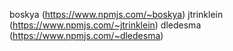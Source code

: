 boskya (https://www.npmjs.com/~boskya)
jtrinklein (https://www.npmjs.com/~jtrinklein)
dledesma (https://www.npmjs.com/~dledesma)
